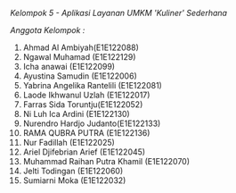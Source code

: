 *Kelompok 5 - Aplikasi Layanan UMKM 'Kuliner' Sederhana*


*Anggota Kelompok :*

1. Ahmad Al Ambiyah(E1E122088)
2. Ngawal Muhamad (E1E122129)
3. Icha anawai (E1E122099)
4. Ayustina Samudin (E1E122006)
5. Yabrina Angelika Rantelili (E1E122081)
6. Laode Ikhwanul Uzlah (E1E122017)
7. Farras Sida Toruntju(E1E122052)
8. Ni Luh Ica Ardini (E1E122130)
9. Nurendro Hardjo Judanto(E1E122133)
10. RAMA QUBRA PUTRA (E1E122136)
11. Nur Fadillah (E1E122025)
12. Ariel Djifebrian Arief (E1E122045)
13. Muhammad Raihan Putra Khamil (E1E122070)
14. Jelti Todingan (E1E122060)
15. Sumiarni Moka (E1E122032)
